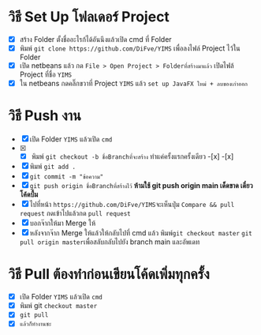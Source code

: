 # วิธี Set Up โฟลเดอร์ Project
-[x] สร้าง Folder ตั้งชื่ออะไรก้ได้อันนึงแล้วเปิด cmd ที่ Folder
-[x] พิมพ์  ``` git clone https://github.com/DiFve/YIMS ``` เพื่อลงไฟล์ Project ไว้ใน Folder
-[x] เปิด netbeans แล้ว กด ``` File > Open Project > Folderที่สร้างมาแล้ว ``` เปิดไฟล้ Project ที่ชื่อ ```YIMS```
-[x] ใน netbeans กดคลิ๊กขวาที่ Project ```YIMS``` แล้ว ```set up JavaFX ใหม่ + ลบของเก่าออก```

# วิธี Push งาน
-[x] เปิด Folder ```YIMS``` แล้วเปิด ```cmd```
-[x] -[x] พิมพ์ ```git checkout -b ชื่อBranchที่จะสร้าง``` ทำแค่ครั้งแรกครั้งเดียว -[x] -[x]
-[x] พิมพ์ ```git add .```
-[x] ```git commit -m "ข้อความ"```
-[x] ```git push origin ชื่อBranchที่สร้างไว้``` **ห้ามใช้ git push origin main เด็ดขาด เดี๋ยวโค้ดบึ้ม**
-[x] ไปที่หน้า ```https://github.com/DiFve/YIMS```จะเห็นปุ่ม ```Compare && pull request``` กดเข้าไปแล้วกด ```pull request```
-[x] บอกจ๊ากให้มา Merge ให้
-[x] หลังจากจ๊าก Merge ให้แล้วให้กลับไปที่ cmd แล้ว พิมพ์```git checkout master```  ```git pull origin master```เพื่อสลับกลับไปยัง branch main และอัพเดท

# วิธี Pull **ต้องทำก่อนเขียนโค้ดเพิ่มทุกครั้ง**
-[x] เปิด Folder ```YIMS``` แล้วเปิด ```cmd```
-[x] พิมพ์ git ```checkout master``` 
-[x] ```git pull```
-[x] ```แล้วก็ทำงานซะ```